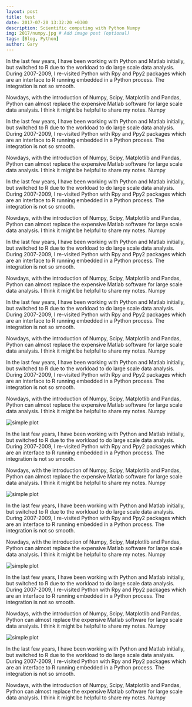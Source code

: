 ```yaml
---
layout: post
title: test
date: 2017-07-20 13:32:20 +0300
description: Scientific computing with Python Numpy
img: 2017/numpy.jpg # Add image post (optional)
tags: [Blog, Python]
author: Gary
---
```


In the last few years, I have been working with Python and Matlab initially, but switched to R due to the workload to do large scale data analysis. During 2007-2009, I re-visited Python with Rpy and Ppy2 packages which are an interface to R running embedded in a Python process. The integration is not so smooth.

Nowdays, with the introduction of Numpy, Scipy, Matplotlib and Pandas, Python can almost replace the expensive Matlab software for large scale data analysis. I think it might be helpful to share my notes.
Numpy

In the last few years, I have been working with Python and Matlab initially, but switched to R due to the workload to do large scale data analysis. During 2007-2009, I re-visited Python with Rpy and Ppy2 packages which are an interface to R running embedded in a Python process. The integration is not so smooth.

Nowdays, with the introduction of Numpy, Scipy, Matplotlib and Pandas, Python can almost replace the expensive Matlab software for large scale data analysis. I think it might be helpful to share my notes.
Numpy

In the last few years, I have been working with Python and Matlab initially, but switched to R due to the workload to do large scale data analysis. During 2007-2009, I re-visited Python with Rpy and Ppy2 packages which are an interface to R running embedded in a Python process. The integration is not so smooth.

Nowdays, with the introduction of Numpy, Scipy, Matplotlib and Pandas, Python can almost replace the expensive Matlab software for large scale data analysis. I think it might be helpful to share my notes.
Numpy

In the last few years, I have been working with Python and Matlab initially, but switched to R due to the workload to do large scale data analysis. During 2007-2009, I re-visited Python with Rpy and Ppy2 packages which are an interface to R running embedded in a Python process. The integration is not so smooth.

Nowdays, with the introduction of Numpy, Scipy, Matplotlib and Pandas, Python can almost replace the expensive Matlab software for large scale data analysis. I think it might be helpful to share my notes.
Numpy

In the last few years, I have been working with Python and Matlab initially, but switched to R due to the workload to do large scale data analysis. During 2007-2009, I re-visited Python with Rpy and Ppy2 packages which are an interface to R running embedded in a Python process. The integration is not so smooth.

Nowdays, with the introduction of Numpy, Scipy, Matplotlib and Pandas, Python can almost replace the expensive Matlab software for large scale data analysis. I think it might be helpful to share my notes.
Numpy

In the last few years, I have been working with Python and Matlab initially, but switched to R due to the workload to do large scale data analysis. During 2007-2009, I re-visited Python with Rpy and Ppy2 packages which are an interface to R running embedded in a Python process. The integration is not so smooth.

Nowdays, with the introduction of Numpy, Scipy, Matplotlib and Pandas, Python can almost replace the expensive Matlab software for large scale data analysis. I think it might be helpful to share my notes.
Numpy

![simple plot]({{site.baseurl}}/assets/img/2017/matplotlib2.png)

In the last few years, I have been working with Python and Matlab initially, but switched to R due to the workload to do large scale data analysis. During 2007-2009, I re-visited Python with Rpy and Ppy2 packages which are an interface to R running embedded in a Python process. The integration is not so smooth.

Nowdays, with the introduction of Numpy, Scipy, Matplotlib and Pandas, Python can almost replace the expensive Matlab software for large scale data analysis. I think it might be helpful to share my notes.
Numpy

![simple plot]({{site.baseurl}}/assets/img/2017/matplotlib2.png)

In the last few years, I have been working with Python and Matlab initially, but switched to R due to the workload to do large scale data analysis. During 2007-2009, I re-visited Python with Rpy and Ppy2 packages which are an interface to R running embedded in a Python process. The integration is not so smooth.

Nowdays, with the introduction of Numpy, Scipy, Matplotlib and Pandas, Python can almost replace the expensive Matlab software for large scale data analysis. I think it might be helpful to share my notes.
Numpy

![simple plot]({{site.baseurl}}/assets/img/2017/matplotlib3.png)

In the last few years, I have been working with Python and Matlab initially, but switched to R due to the workload to do large scale data analysis. During 2007-2009, I re-visited Python with Rpy and Ppy2 packages which are an interface to R running embedded in a Python process. The integration is not so smooth.

Nowdays, with the introduction of Numpy, Scipy, Matplotlib and Pandas, Python can almost replace the expensive Matlab software for large scale data analysis. I think it might be helpful to share my notes.
Numpy

![simple plot]({{site.baseurl}}/assets/img/2017/matplotlib4.png)

In the last few years, I have been working with Python and Matlab initially, but switched to R due to the workload to do large scale data analysis. During 2007-2009, I re-visited Python with Rpy and Ppy2 packages which are an interface to R running embedded in a Python process. The integration is not so smooth.

Nowdays, with the introduction of Numpy, Scipy, Matplotlib and Pandas, Python can almost replace the expensive Matlab software for large scale data analysis. I think it might be helpful to share my notes.
Numpy
